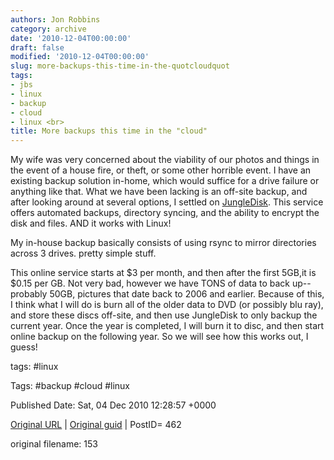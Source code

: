 ```yaml
---
authors: Jon Robbins
category: archive
date: '2010-12-04T00:00:00'
draft: false
modified: '2010-12-04T00:00:00'
slug: more-backups-this-time-in-the-quotcloudquot
tags:
- jbs
- linux
- backup
- cloud
- linux <br>
title: More backups this time in the "cloud"
---
```


My wife was very concerned about the viability of our photos and things in the event of a house fire, or theft, or some other horrible event.  I have an existing backup solution in-home, which would suffice for a drive failure or anything like that.  What we have been lacking is an off-site backup, and after looking around at several options, I settled on <a title="JungleDisk" href="https://www.jungledisk.com/" target="_blank">JungleDisk</a>.  This service offers automated backups, directory syncing, and the ability to encrypt the disk and files.  AND it works with Linux!

 My in-house backup basically consists of using rsync to mirror directories across 3 drives.  pretty simple stuff.

 This online service starts at $3 per month, and then after the first 5GB,it is $0.15 per GB.  Not very bad, however we have TONS of data to back up--probably 50GB, pictures that date back to 2006 and earlier.  Because of this, I think what I will do is burn all of the older data to DVD (or possibly blu ray), and store these discs off-site, and then use JungleDisk to only backup the current year.  Once the year is completed, I will burn it to disc, and then start online backup on the following year.  So we will see how this works out, I guess!

 



tags: #linux 

Tags:  #backup #cloud #linux 


Published Date: Sat, 04 Dec 2010 12:28:57 +0000 

[Original URL](http://factorq.net/2010/12/04/more-backups-this-time-in-the-cloud/) | [Original guid](http://factorq.net/?p=462) | PostID= 462

 original filename: 153